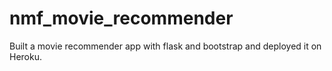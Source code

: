 # nmf_movie_recommender
Built a movie recommender app with flask and bootstrap and deployed it on Heroku.
